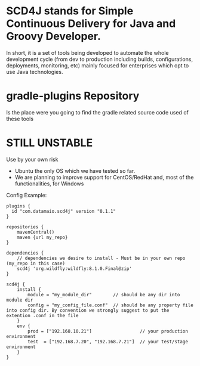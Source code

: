 SCD4J stands for Simple Continuous Delivery for Java and Groovy Developer. 
=============

In short, it is a set of tools being developed to automate the whole development cycle (from dev to production including builds, configurations, deployments, monitoring, etc) mainly focused for enterprises which opt to use Java technologies. 


gradle-plugins Repository
=========================

Is the place were you going to find the gradle related source code used of these tools


STILL UNSTABLE
=========================
Use by your own risk
- Ubuntu the only OS which we have tested so far. 
- We are planning to improve support for CentOS/RedHat and, most of the functionalities, for Windows

Config Example:
```
plugins {
  id "com.datamaio.scd4j" version "0.1.1"
}

repositories {
	mavenCentral()
	maven {url my_repo}
}

dependencies {
	// dependencies we desire to install - Must be in your own repo (my_repo in this case)
	scd4j 'org.wildfly:wildfly:8.1.0.Final@zip'
}

scd4j {
	install {
		module = "my_module_dir" 		// should be any dir into module dir
		config = "my_config_file.conf"	// should be any property file into config dir. By convention we strongly suggest to put the extention .conf in the file
	}
	env {
		prod = ["192.168.10.21"]		  	  	  // your production environment
		test  = ["192.168.7.20", "192.168.7.21"]  // your test/stage environment
	}
}
```

